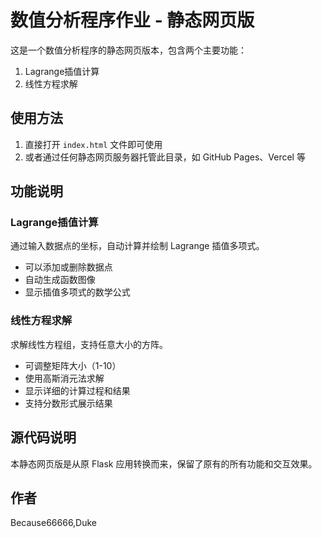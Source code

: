 # 数值分析程序作业 - 静态网页版

这是一个数值分析程序的静态网页版本，包含两个主要功能：
1. Lagrange插值计算
2. 线性方程求解

## 使用方法

1. 直接打开 `index.html` 文件即可使用
2. 或者通过任何静态网页服务器托管此目录，如 GitHub Pages、Vercel 等

## 功能说明

### Lagrange插值计算

通过输入数据点的坐标，自动计算并绘制 Lagrange 插值多项式。
- 可以添加或删除数据点
- 自动生成函数图像
- 显示插值多项式的数学公式

### 线性方程求解

求解线性方程组，支持任意大小的方阵。
- 可调整矩阵大小（1-10）
- 使用高斯消元法求解
- 显示详细的计算过程和结果
- 支持分数形式展示结果

## 源代码说明

本静态网页版是从原 Flask 应用转换而来，保留了原有的所有功能和交互效果。

## 作者

Because66666,Duke